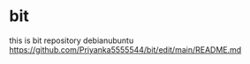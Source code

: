 # bit
this is bit repository
debianubuntu
https://github.com/Priyanka5555544/bit/edit/main/README.md
